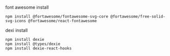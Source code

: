 font awesome install 

```
npm install @fortawesome/fontawesome-svg-core @fortawesome/free-solid-svg-icons @fortawesome/react-fontawesome
```

dexi install
```
npm install dexie  
npm install @types/dexie
npm install dexie-react-hooks   
```